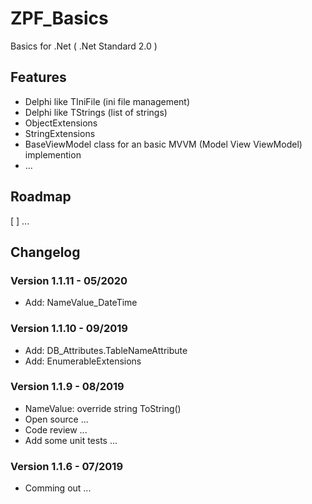 # ZPF_Basics
Basics for .Net ( .Net Standard 2.0 )

## Features
 * Delphi like TIniFile (ini file management)
 * Delphi like TStrings (list of strings)
 * ObjectExtensions
 * StringExtensions
 * BaseViewModel class for an basic MVVM (Model View ViewModel) implemention
 * ...

## Roadmap
[ ] ...



## Changelog  
### Version 1.1.11 - 05/2020
 * Add: NameValue_DateTime

 ### Version 1.1.10 - 09/2019
 * Add: DB_Attributes.TableNameAttribute
 * Add: EnumerableExtensions

### Version 1.1.9 - 08/2019
 * NameValue: override string ToString()
 * Open source ...
 * Code review ...
 * Add some unit tests ...
   

### Version 1.1.6 - 07/2019  
 * Comming out ...
